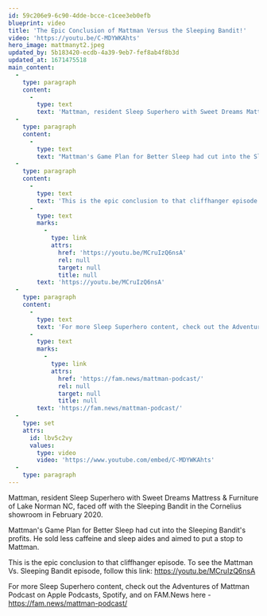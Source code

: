 ```yaml
---
id: 59c206e9-6c90-4dde-bcce-c1cee3eb0efb
blueprint: video
title: 'The Epic Conclusion of Mattman Versus the Sleeping Bandit!'
video: 'https://youtu.be/C-MDYWKAhts'
hero_image: mattmanyt2.jpeg
updated_by: 5b183420-ecdb-4a39-9eb7-fef8ab4f8b3d
updated_at: 1671475518
main_content:
  -
    type: paragraph
    content:
      -
        type: text
        text: 'Mattman, resident Sleep Superhero with Sweet Dreams Mattress & Furniture of Lake Norman NC, faced off with the Sleeping Bandit in the Cornelius showroom in February 2020.  '
  -
    type: paragraph
    content:
      -
        type: text
        text: "Mattman's Game Plan for Better Sleep had cut into the Sleeping Bandit's profits.  He sold less caffeine and sleep aides and aimed to put a stop to Mattman."
  -
    type: paragraph
    content:
      -
        type: text
        text: 'This is the epic conclusion to that cliffhanger episode.  To see the Mattman Vs. Sleeping Bandit episode, follow this link: '
      -
        type: text
        marks:
          -
            type: link
            attrs:
              href: 'https://youtu.be/MCruIzQ6nsA'
              rel: null
              target: null
              title: null
        text: 'https://youtu.be/MCruIzQ6nsA'
  -
    type: paragraph
    content:
      -
        type: text
        text: 'For more Sleep Superhero content, check out the Adventures of Mattman Podcast on Apple Podcasts, Spotify, and on FAM.News here - '
      -
        type: text
        marks:
          -
            type: link
            attrs:
              href: 'https://fam.news/mattman-podcast/'
              rel: null
              target: null
              title: null
        text: 'https://fam.news/mattman-podcast/'
  -
    type: set
    attrs:
      id: lbv5c2vy
      values:
        type: video
        video: 'https://www.youtube.com/embed/C-MDYWKAhts'
  -
    type: paragraph
---
```

Mattman, resident Sleep Superhero with Sweet Dreams Mattress & Furniture of Lake Norman NC, faced off with the Sleeping Bandit in the Cornelius showroom in February 2020.  

Mattman's Game Plan for Better Sleep had cut into the Sleeping Bandit's profits.  He sold less caffeine and sleep aides and aimed to put a stop to Mattman.

This is the epic conclusion to that cliffhanger episode.  To see the Mattman Vs. Sleeping Bandit episode, follow this link: https://youtu.be/MCruIzQ6nsA

For more Sleep Superhero content, check out the Adventures of Mattman Podcast on Apple Podcasts, Spotify, and on FAM.News here - https://fam.news/mattman-podcast/
